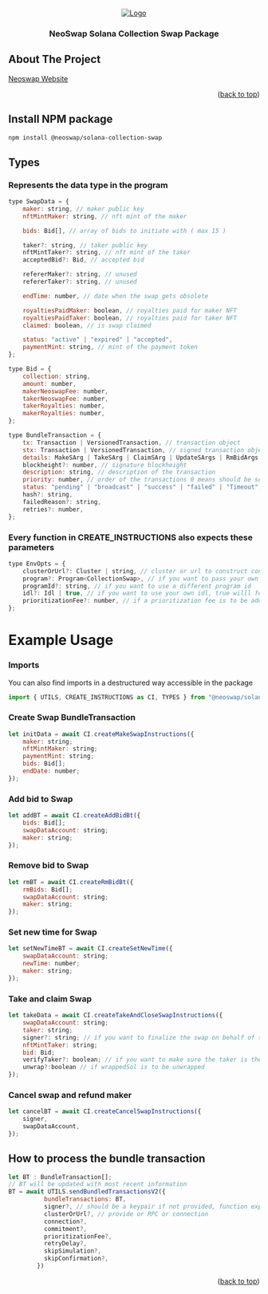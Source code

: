 <!-- PROJECT LOGO -->
<br />
<div align="center">
  <a href="https://neoswap.ai/wp-content/uploads/2022/08/logo-small-2.png">
    <img src="https://mma.prnewswire.com/media/2009538/NeoSwap_AI_Logo.jpg?w=200" alt="Logo">
  </a>

  <h3 align="center">NeoSwap Solana Collection Swap Package</h3>

</div>

<!-- TABLE OF CONTENTS -->
<!-- <details>
  <summary>Table of Contents</summary>
  <ol>
    <li>
      <a href="#about-the-project">About The Project</a>
      <a href="#Install-NPM-package">Install NPM package</a>
    </li>
    <li>
      <a href="#Install-NPM-package">Installation</a>
    </li>
    <li><a href="#usage">Usage</a></li>

  </ol>
</details> -->

<!-- ABOUT THE PROJECT -->

## About The Project

[Neoswap Website](https://neoswap.xyz/)

<p align="right">(<a href="#readme-top">back to top</a>)</p>

## Install NPM package

```sh
npm install @neoswap/solana-collection-swap
```

## Types

### Represents the data type in the program

```js
type SwapData = {
    maker: string, // maker public key
    nftMintMaker: string, // nft mint of the maker

    bids: Bid[], // array of bids to initiate with ( max 15 )

    taker?: string, // taker public key
    nftMintTaker?: string, // nft mint of the taker
    acceptedBid?: Bid, // accepted bid

    refererMaker?: string, // unused
    refererTaker?: string, // unused

    endTime: number, // date when the swap gets obsolete

    royaltiesPaidMaker: boolean, // royalties paid for maker NFT
    royaltiesPaidTaker: boolean, // royalties paid for taker NFT
    claimed: boolean, // is swap claimed

    status: "active" | "expired" | "accepted",
    paymentMint: string, // mint of the payment token
};

type Bid = {
    collection: string,
    amount: number,
    makerNeoswapFee: number,
    takerNeoswapFee: number,
    takerRoyalties: number,
    makerRoyalties: number,
};
```

```js
type BundleTransaction = {
    tx: Transaction | VersionedTransaction, // transaction object
    stx: Transaction | VersionedTransaction, // signed transaction object
    details: MakeSArg | TakeSArg | ClaimSArg | UpdateSArgs | RmBidArgs | SetNewTime, // arguments passed to the package to construct the transactions
    blockheight?: number, // signature blockheight
    description: string, // description of the transaction
    priority: number, // order of the transactions 0 means should be sent first
    status: "pending" | "broadcast" | "success" | "failed" | "Timeout",
    hash?: string,
    failedReason?: string,
    retries?: number,
};
```

### Every function in CREATE_INSTRUCTIONS also expects these parameters

```js
type EnvOpts = {
    clusterOrUrl?: Cluster | string, // cluster or url to construct connection ( default is mainnet )
    program?: Program<CollectionSwap>, // if you want to pass your own program
    programId?: string, // if you want to use a different program id
    idl?: Idl | true, // if you want to use your own idl, true willl fetch the onchain IDL
    prioritizationFee?: number, // if a prioritization fee is to be added to the transaction
};
```

# Example Usage

### Imports

You can also find imports in a destructured way accessible in the package

```js
import { UTILS, CREATE_INSTRUCTIONS as CI, TYPES } from "@neoswap/solana-collection-swap";
```

### Create Swap BundleTransaction

```js
let initData = await CI.createMakeSwapInstructions({
    maker: string;
    nftMintMaker: string;
    paymentMint: string;
    bids: Bid[];
    endDate: number;
});
```

### Add bid to Swap

```js
let addBT = await CI.createAddBidBt({
    bids: Bid[];
    swapDataAccount: string;
    maker: string;
});
```

### Remove bid to Swap

```js
let rmBT = await CI.createRmBidBt({
    rmBids: Bid[];
    swapDataAccount: string;
    maker: string;
});
```

### Set new time for Swap

```js
let setNewTimeBT = await CI.createSetNewTime({
    swapDataAccount: string;
    newTime: number;
    maker: string;
});
```

### Take and claim Swap

```js
let takeData = await CI.createTakeAndCloseSwapInstructions({
    swapDataAccount: string;
    taker: string;
    signer?: string; // if you want to finalize the swap on behalf of the taker
    nftMintTaker: string;
    bid: Bid;
    verifyTaker?: boolean; // if you want to make sure the taker is the one who is taking the swap
    unwrap?:boolean // if wrappedSol is to be unwrapped
});
```

### Cancel swap and refund maker

```js
let cancelBT = await CI.createCancelSwapInstructions({
    signer,
    swapDataAccount,
});
```

## How to process the bundle transaction

```js
let BT : BundleTransaction[];
// BT will be updated with most recent information
BT = await UTILS.sendBundledTransactionsV2({
          bundleTransactions: BT,
          signer?, // should be a keypair if not provided, function expects the transaction stx to be already signed
          clusterOrUrl?, // provide or RPC or connection
          connection?,
          commitment?,
          prioritizationFee?,
          retryDelay?,
          skipSimulation?,
          skipConfirmation?,
        })
```

<p align="right">(<a href="#About The Project-top">back to top</a>)</p>

<!-- MARKDOWN LINKS & IMAGES -->

[neoswap-app]: https://www.neoswap.xyz
[neoswap-logo2]: https://mma.prnewswire.com/media/2009538/NeoSwap_AI_Logo.jpg?w=200
[neoswap-logo]: https://neoswap.xyz/static/media/logo.9762f0998529b1eaed83aee714bcb7cd.svg
